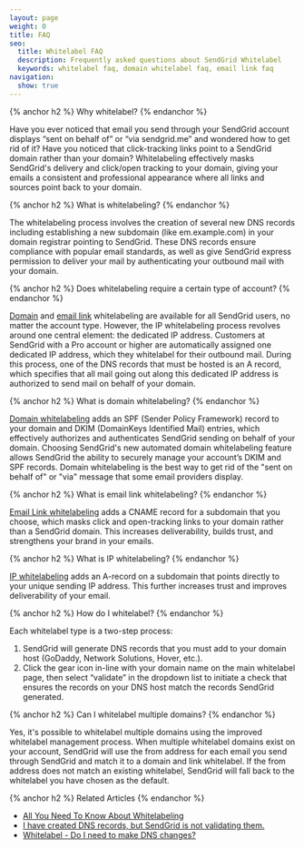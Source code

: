 ```yaml
---
layout: page
weight: 0
title: FAQ
seo:
  title: Whitelabel FAQ
  description: Frequently asked questions about SendGrid Whitelabel
  keywords: whitelabel faq, domain whitelabel faq, email link faq
navigation:
  show: true
---
```


{% anchor h2 %}
Why whitelabel?
{% endanchor %}

Have you ever noticed that email you send through your SendGrid account displays “sent on behalf of” or “via sendgrid.me” and wondered how to get rid of it? Have you noticed that click-tracking links point to a SendGrid domain rather than your domain? Whitelabeling effectively masks SendGrid's delivery and click/open tracking to your domain, giving your emails a consistent and professional appearance where all links and sources point back to your domain.

{% anchor h2 %}
What is whitelabeling?
{% endanchor %}

The whitelabeling process involves the creation of several new DNS records including establishing a new subdomain (like em.example.com) in your domain registrar pointing to SendGrid. These DNS records ensure compliance with popular email standards, as well as give SendGrid express permission to deliver your mail by authenticating your outbound mail with your domain.

{% anchor h2 %}
Does whitelabeling require a certain type of account?
{% endanchor %}

[Domain]({{root_url}}/User_Guide/Settings/Whitelabel/domains.html) and [email link]({{root_url}}/User_Guide/Settings/Whitelabel/links.html) whitelabeling are available for all SendGrid users, no matter the account type. However, the IP whitelabeling process revolves around one central element: the dedicated IP address. Customers at SendGrid with a Pro account or higher are automatically assigned one dedicated IP address, which they whitelabel for their outbound mail. During this process, one of the DNS records that must be hosted is an A record, which specifies that all mail going out along this dedicated IP address is authorized to send mail on behalf of your domain.

{% anchor h2 %}
What is domain whitelabeling?
{% endanchor %}

[Domain whitelabeling]({{root_url}}/User_Guide/Settings/Whitelabel/domains.html) adds an SPF (Sender Policy Framework) record to your domain and DKIM (DomainKeys Identified Mail) entries, which effectively authorizes and authenticates SendGrid sending on behalf of your domain. Choosing SendGrid's new automated domain whitelabeling feature allows SendGrid the ability to securely manage your account’s DKIM and SPF records. Domain whitelabeling is the best way to get rid of the "sent on behalf of" or "via" message that some email providers display.

{% anchor h2 %}
What is email link whitelabeling?
{% endanchor %}

[Email Link whitelabeling]({{root_url}}/User_Guide/Settings/Whitelabel/links.html) adds a CNAME record for a subdomain that you choose, which masks click and open-tracking links to your domain rather than a SendGrid domain. This increases deliverability, builds trust, and strengthens your brand in your emails.

{% anchor h2 %}
What is IP whitelabeling?
{% endanchor %}

[IP whitelabeling]({{root_url}}/User_Guide/Settings/Whitelabel/ips.html) adds an A-record on a subdomain that points directly to your unique sending IP address. This further increases trust and improves deliverability of your email.

{% anchor h2 %}
How do I whitelabel?
{% endanchor %}

Each whitelabel type is a two-step process:

1. SendGrid will generate DNS records that you must add to your domain host (GoDaddy, Network Solutions, Hover, etc.).
2. Click the gear icon in-line with your domain name on the main whitelabel page, then select “validate” in the dropdown list to initiate a check that ensures the records on your DNS host match the records SendGrid generated.

{% anchor h2 %}
Can I whitelabel multiple domains?
{% endanchor %}

Yes, it's possible to whitelabel multiple domains using the improved whitelabel management process. When multiple whitelabel domains exist on your account, SendGrid will use the from address for each email you send through SendGrid and match it to a domain and link whitelabel. If the from address does not match an existing whitelabel, SendGrid will fall back to the whitelabel you have chosen as the default.

{% anchor h2 %}
Related Articles
{% endanchor %}

* [All You Need To Know About Whitelabeling](https://support.sendgrid.com/hc/en-us/articles/200548228)
* [I have created DNS records, but SendGrid is not validating them.](https://support.sendgrid.com/hc/en-us/articles/204075436)
* [Whitelabel - Do I need to make DNS changes?](https://support.sendgrid.com/hc/en-us/articles/200181868)

